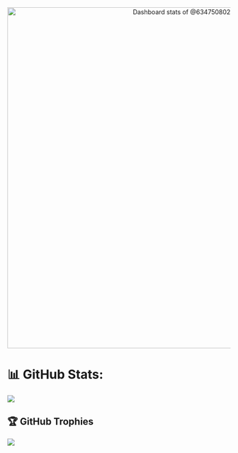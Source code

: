 <!-- Copy-paste in your Readme.md file -->

<!-- Copy-paste in your Readme.md file -->

<a href="https://next.ossinsight.io/widgets/official/compose-user-dashboard-stats?user_id=12960671" target="_blank" style="display: block" align="center">
  <picture>
    <source media="(prefers-color-scheme: dark)" srcset="https://next.ossinsight.io/widgets/official/compose-user-dashboard-stats/thumbnail.png?user_id=12960671&image_size=auto&color_scheme=dark" width="771" height="auto">
    <img alt="Dashboard stats of @634750802" src="https://next.ossinsight.io/widgets/official/compose-user-dashboard-stats/thumbnail.png?user_id=12960671&image_size=auto&color_scheme=light" width="771" height="auto">
  </picture>
</a>


<!-- Made with [OSS Insight](https://ossinsight.io/) -->
# 📊 GitHub Stats:

![](https://github-readme-stats.vercel.app/api/top-langs/?username=SworuMaam&theme=blue-green&hide_border=false&include_all_commits=false&count_private=false&layout=compact)

## 🏆 GitHub Trophies
![](https://github-profile-trophy.vercel.app/?username=SworuMaam&theme=radical&no-frame=false&no-bg=true&margin-w=4)

<!-- Proudly created with GPRM ( https://gprm.itsvg.in ) -->
